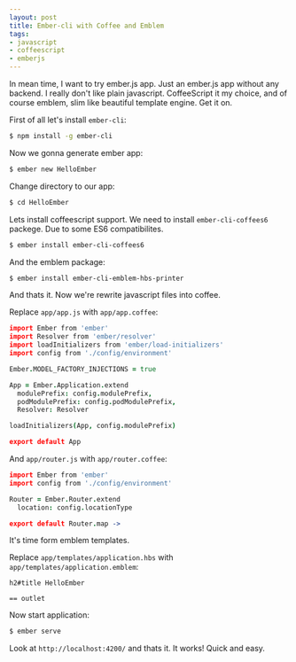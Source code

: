 ```yaml
---
layout: post
title: Ember-cli with Coffee and Emblem
tags:
- javascript
- coffeescript
- emberjs
---
```


In mean time, I want to try ember.js app. Just an ember.js app without any backend. I really don't like plain javascript. CoffeeScript it my choice, and of course emblem, slim like beautiful template engine. Get it on.

First of all let's install `ember-cli`:

```sh
$ npm install -g ember-cli
```

Now we gonna generate ember app:

```sh
$ ember new HelloEmber
```

Change directory to our app:

```sh
$ cd HelloEmber
```

Lets install coffeescript support. We need to install `ember-cli-coffees6` packege. Due to some ES6 compatibilites.

```sh
$ ember install ember-cli-coffees6
```

And the emblem package:

```sh
$ ember install ember-cli-emblem-hbs-printer
```

And thats it. Now we're rewrite javascript files into coffee.

Replace `app/app.js` with `app/app.coffee`:

```coffee
import Ember from 'ember'
import Resolver from 'ember/resolver'
import loadInitializers from 'ember/load-initializers'
import config from './config/environment'

Ember.MODEL_FACTORY_INJECTIONS = true

App = Ember.Application.extend
  modulePrefix: config.modulePrefix,
  podModulePrefix: config.podModulePrefix,
  Resolver: Resolver

loadInitializers(App, config.modulePrefix)

export default App
```

And `app/router.js` with `app/router.coffee`:

```coffee
import Ember from 'ember'
import config from './config/environment'

Router = Ember.Router.extend
  location: config.locationType

export default Router.map ->
```

It's time form emblem templates.

Replace `app/templates/application.hbs` with `app/templates/application.emblem`:

```slim
h2#title HelloEmber

== outlet
```

Now start application:

```sh
$ ember serve
```

Look at `http://localhost:4200/` and thats it. It works! Quick and easy.

